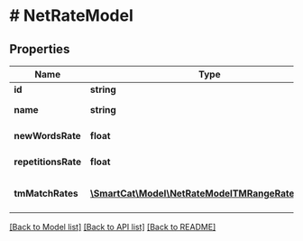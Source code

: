 # # NetRateModel

## Properties

Name | Type | Description | Notes
------------ | ------------- | ------------- | -------------
**id** | **string** | Net rate ID | [optional]
**name** | **string** | Net rate name | [optional]
**newWordsRate** | **float** | New words rate | [optional]
**repetitionsRate** | **float** | Repetitions rate | [optional]
**tmMatchRates** | [**\SmartCat\Model\NetRateModelTMRangeRateModel[]**](NetRateModelTMRangeRateModel.md) | TM matches rate | [optional]

[[Back to Model list]](../../README.md#models) [[Back to API list]](../../README.md#endpoints) [[Back to README]](../../README.md)
